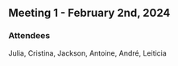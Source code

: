 ## Meeting 1 - February 2nd, 2024

### Attendees
Julia, Cristina, Jackson, Antoine, André, Leiticia
